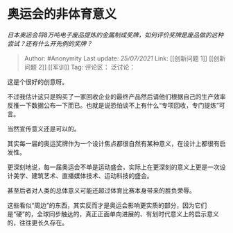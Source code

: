 # 奥运会的非体育意义
*日本奥运会将8万吨电子废品提炼的金属制成奖牌，如何评价奖牌是废品做的这种尝试？还有什么开先例的奖牌？*

> Author: #Anonymity
> Last update: *25/07/2021*
> Link: [[创新问题 1]] [[创新问题 2]] [[军训]]
> Tag:
> 评论区：
> 泛讨论：

这是个很好的创意呀。

不过我估计这只是购买了一家回收企业的最终产品然后请他们根据自己的生产效率反推一下数据公布一下而已。也就是说恐怕谈不上有什么“专项回收，专门提炼”可言。

当然宣传意义还是可以的。

其实每一届的奥运奖牌作为一个设计焦点都很自然有某种意义，在设计上都很有启发性。

更深刻地说，每一届奥运会不单是运动盛会，实际上在更深刻的意义上更是一次设计美学、建筑艺术、直播媒体技术、运动科技的盛会。

甚至后者对人类的总体意义可能还超过体育比赛本身带来的胜负荣辱。

这些看似“周边”的东西，其实反而才是奥运会影响更实质的部分，因为它们是“硬”的，全球同步触达的，真正正面单向进展的、有划时代意义上的启示意义的，往往更长久存在。
